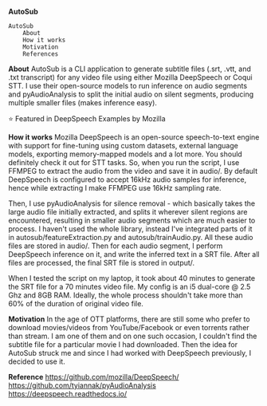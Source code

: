 **AutoSub**

	AutoSub
		About
		How it works
		Motivation
		References
	
**About**
AutoSub is a CLI application to generate subtitle files (.srt, .vtt, and .txt transcript) for any video file using either Mozilla DeepSpeech or Coqui STT. I use their open-source models to run inference on audio segments and pyAudioAnalysis to split the initial audio on silent segments, producing multiple smaller files (makes inference easy).

⭐ Featured in DeepSpeech Examples by Mozilla

**How it works**
Mozilla DeepSpeech is an open-source speech-to-text engine with support for fine-tuning using custom datasets, external language models, exporting memory-mapped models and a lot more. You should definitely check it out for STT tasks. So, when you run the script, I use FFMPEG to extract the audio from the video and save it in audio/. By default DeepSpeech is configured to accept 16kHz audio samples for inference, hence while extracting I make FFMPEG use 16kHz sampling rate.

Then, I use pyAudioAnalysis for silence removal - which basically takes the large audio file initially extracted, and splits it wherever silent regions are encountered, resulting in smaller audio segments which are much easier to process. I haven't used the whole library, instead I've integrated parts of it in autosub/featureExtraction.py and autosub/trainAudio.py. All these audio files are stored in audio/. Then for each audio segment, I perform DeepSpeech inference on it, and write the inferred text in a SRT file. After all files are processed, the final SRT file is stored in output/.

When I tested the script on my laptop, it took about 40 minutes to generate the SRT file for a 70 minutes video file. My config is an i5 dual-core @ 2.5 Ghz and 8GB RAM. Ideally, the whole process shouldn't take more than 60% of the duration of original video file.

**Motivation**
	In the age of OTT platforms, there are still some who prefer to download movies/videos from YouTube/Facebook or even torrents rather than stream. I am one of them and on one such occasion, I couldn't find the subtitle file for a particular movie I had downloaded. Then the idea for AutoSub struck me and since I had worked with DeepSpeech previously, I decided to use it.


**Reference**
		https://github.com/mozilla/DeepSpeech/
		https://github.com/tyiannak/pyAudioAnalysis
		https://deepspeech.readthedocs.io/
